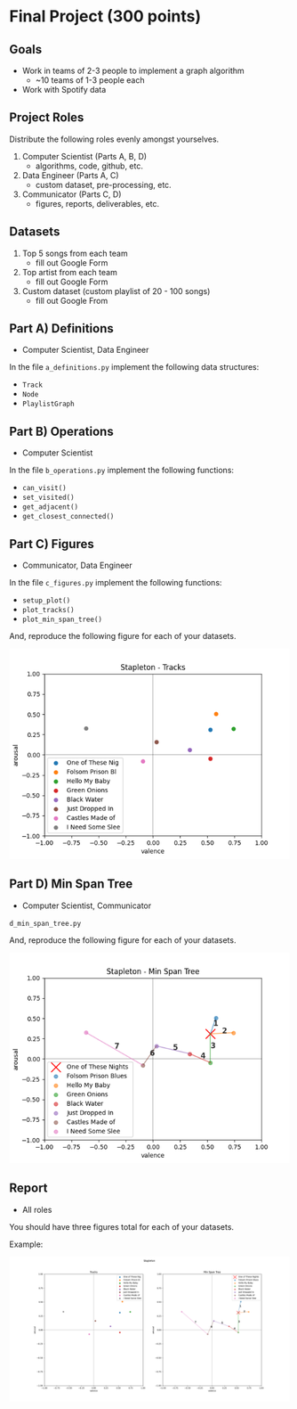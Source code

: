# Final Project (300 points)

## Goals

- Work in teams of 2-3 people to implement a graph algorithm
  - ~10 teams of 1-3 people each
- Work with Spotify data

## Project Roles

Distribute the following roles evenly amongst yourselves.

1. Computer Scientist (Parts A, B, D)
   - algorithms, code, github, etc.
2. Data Engineer (Parts A, C)
   - custom dataset, pre-processing, etc.
3. Communicator (Parts C, D)
   - figures, reports, deliverables, etc.

## Datasets

1. Top 5 songs from each team
   - fill out Google Form
2. Top artist from each team
   - fill out Google Form
3. Custom dataset (custom playlist of 20 - 100 songs)
   - fill out Google From

## Part A) Definitions

- Computer Scientist, Data Engineer

In the file `a_definitions.py` implement the following data structures:

- `Track`
- `Node`
- `PlaylistGraph`

## Part B) Operations

- Computer Scientist

In the file `b_operations.py` implement the following functions:

- `can_visit()`
- `set_visited()`
- `get_adjacent()`
- `get_closest_connected()`

## Part C) Figures

- Communicator, Data Engineer

In the file `c_figures.py` implement the following functions:

- `setup_plot()`
- `plot_tracks()`
- `plot_min_span_tree()`

And, reproduce the following figure for each of your datasets.

![](./figs/tracks.png)

## Part D) Min Span Tree

- Computer Scientist, Communicator

`d_min_span_tree.py`

And, reproduce the following figure for each of your datasets.

![](./figs/mst.png)

## Report

- All roles

You should have three figures total for each of your datasets.

Example:

![](./figs/dataset_3.png)
